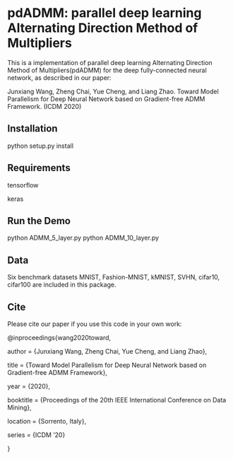 # pdADMM: parallel deep learning Alternating Direction Method of Multipliers

This is a implementation of parallel deep learning Alternating Direction Method of Multipliers(pdADMM) for the deep fully-connected neural network, as described in our paper:

Junxiang Wang, Zheng Chai, Yue Cheng, and Liang Zhao. Toward Model Parallelism for Deep Neural Network based on Gradient-free ADMM Framework. (ICDM 2020)

## Installation
python setup.py install

## Requirements
tensorflow

keras

## Run the Demo
python ADMM_5_layer.py
python ADMM_10_layer.py

## Data
Six benchmark datasets MNIST, Fashion-MNIST, kMNIST, SVHN, cifar10, cifar100 are included in this package.

## Cite
Please cite our paper if you use this code in your own work:

@inproceedings{wang2020toward,

author = {Junxiang Wang, Zheng Chai, Yue Cheng, and Liang Zhao},

title = {Toward Model Parallelism for Deep Neural Network based on Gradient-free ADMM Framework},

year = {2020},

booktitle = {Proceedings of the 20th IEEE International Conference on Data Mining},

location = {Sorrento, Italy},

series = {ICDM ’20}

}
